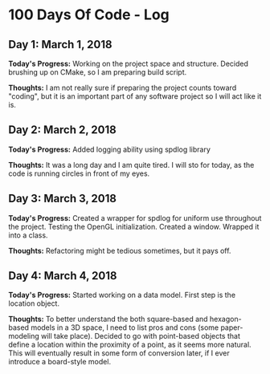 # 100 Days Of Code - Log

## Day 1: March 1, 2018

**Today's Progress:** Working on the project space and structure. Decided brushing up on CMake, so I am preparing build script.

**Thoughts:** I am not really sure if preparing the project counts toward "coding", but it is an important part of any software project so I will act like it is.

## Day 2: March 2, 2018

**Today's Progress:** Added logging ability using spdlog library

**Thoughts:** It was a long day and I am quite tired. I will sto for today, as the code is running circles in front of my eyes.

## Day 3: March 3, 2018

**Today's Progress:** Created a wrapper for spdlog for uniform use throughout the project.
Testing the OpenGL initialization. Created a window. Wrapped it into a class.

**Thoughts:** Refactoring might be tedious sometimes, but it pays off.

## Day 4: March 4, 2018

**Today's Progress:** Started working on a data model. First step is the location object.

**Thoughts:** To better understand the both square-based and hexagon-based models in a 3D space, I need to list pros and cons (some paper-modeling will take place). Decided to go with point-based objects that define a location within the proximity of a point, as it seems more natural. This will eventually result in some form of conversion later, if I ever introduce a board-style model.

